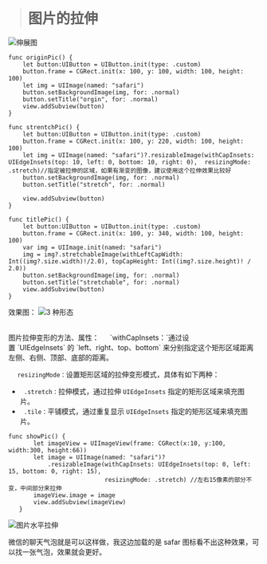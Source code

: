 ># 图片的拉伸

![伸展图](https://upload-images.jianshu.io/upload_images/2959789-ad1c4e7c17e89125.jpg?imageMogr2/auto-orient/strip%7CimageView2/2/w/1240)


```
func originPic() {
    let button:UIButton = UIButton.init(type: .custom)
    button.frame = CGRect.init(x: 100, y: 100, width: 100, height: 100)
    let img = UIImage(named: "safari")
    button.setBackgroundImage(img, for: .normal)
    button.setTitle("orgin", for: .normal)
    view.addSubview(button)
}

func strentchPic() {
    let button:UIButton = UIButton.init(type: .custom)
    button.frame = CGRect.init(x: 100, y: 220, width: 100, height: 100)
    let img = UIImage(named: "safari")?.resizableImage(withCapInsets: UIEdgeInsets(top: 10, left: 0, bottom: 10, right: 0),  resizingMode: .stretch)//指定被拉伸的区域，如果有渐变的图像，建议使用这个拉伸效果比较好
    button.setBackgroundImage(img, for: .normal)
    button.setTitle("stretch", for: .normal)

    view.addSubview(button)
}

func titlePic() {
    let button:UIButton = UIButton.init(type: .custom)
    button.frame = CGRect.init(x: 100, y: 340, width: 100, height: 100)
    var img = UIImage.init(named: "safari")
    img = img?.stretchableImage(withLeftCapWidth: Int((img?.size.width)!/2.0), topCapHeight: Int((img?.size.height)! / 2.0))
    button.setBackgroundImage(img, for: .normal)
    button.setTitle("stretchable", for: .normal)
    view.addSubview(button)
}

```
效果图：
![3 种形态](https://upload-images.jianshu.io/upload_images/2959789-e9292de49cf6f7b9.png?imageMogr2/auto-orient/strip%7CimageView2/2/w/1240)


<br/>
图片拉伸变形的方法、属性：
&emsp;  `withCapInsets：`通过设置 `UIEdgeInsets` 的 `left、right、top、bottom` 来分别指定这个矩形区域距离左侧、右侧、顶部、底部的距离。 

&emsp;  `resizingMode：`设置矩形区域的拉伸变形模式，具体有如下两种：

*  ` .stretch：`拉伸模式，通过拉伸 `UIEdgeInsets` 指定的矩形区域来填充图片。 
*  ` .tile：`平铺模式，通过重复显示 `UIEdgeInsets` 指定的矩形区域来填充图片。



```
func showPic() {
       let imageView = UIImageView(frame: CGRect(x:10, y:100, width:300, height:66))
       let image = UIImage(named: "safari")?
           .resizableImage(withCapInsets: UIEdgeInsets(top: 0, left: 15, bottom: 0, right: 15),
                           resizingMode: .stretch) //左右15像素的部分不变，中间部分来拉伸
       imageView.image = image
       view.addSubview(imageView)
   }

```
![图片水平拉伸](https://upload-images.jianshu.io/upload_images/2959789-ec9d6e2e2288fd62.png?imageMogr2/auto-orient/strip%7CimageView2/2/w/1240)

微信的聊天气泡就是可以这样做，我这边加载的是 safar 图标看不出这种效果，可以找一张气泡，效果就会更好。

